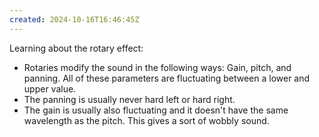 ```yaml
---
created: 2024-10-16T16:46:45Z
---
```


Learning about the rotary effect:
- Rotaries modify the sound in the following ways: Gain, pitch, and panning. All of these parameters are fluctuating between a lower and upper value.
- The panning is usually never hard left or hard right.
- The gain is usually also fluctuating and it doesn't have the same wavelength as the pitch. This gives a sort of wobbly sound.
